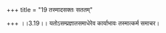 +++
title = "19 तस्मादसक्तः सततम्"

+++
।।3.19।। यतोऽसम्प्रज्ञातसमाधेरेव कार्याभावः तस्मात्कर्म समाचर।
